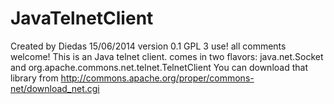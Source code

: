 JavaTelnetClient
================

Created by Diedas 15/06/2014
version 0.1
GPL 3
use! all comments welcome!
This is an Java telnet client. comes in two flavors: java.net.Socket and org.apache.commons.net.telnet.TelnetClient
You can download that library from http://commons.apache.org/proper/commons-net/download_net.cgi
